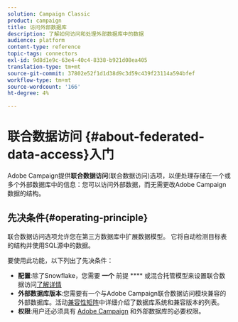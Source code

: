 ```yaml
---
solution: Campaign Classic
product: campaign
title: 访问外部数据库
description: 了解如何访问和处理外部数据库中的数据
audience: platform
content-type: reference
topic-tags: connectors
exl-id: 9d8d1e9c-63e4-40c4-8338-b921d08ea405
translation-type: tm+mt
source-git-commit: 37802e52f1d1d38d9c3d59c439f23114a594bfef
workflow-type: tm+mt
source-wordcount: '166'
ht-degree: 4%

---
```


# 联合数据访问 {#about-federated-data-access}入门

Adobe Campaign提供&#x200B;**联合数据访问**(联合数据访问)选项，以便处理存储在一个或多个外部数据库中的信息：您可以访问外部数据，而无需更改Adobe Campaign数据的结构。

## 先决条件{#operating-principle}

联合数据访问选项允许您在第三方数据库中扩展数据模型。 它将自动检测目标表的结构并使用SQL源中的数据。

要使用此功能，以下列出了先决条件：

* **配置**:除了Snowflake，您需要 **一个** 前提 **** 或混合托管模型来设置联合数据访问[了解详情](../../installation/using/hosting-models.md)
* **外部数据库版本**:您需要有一个与Adobe Campaign联合数据访问模块兼容的外部数据库。活动[兼容性矩阵](../../rn/using/compatibility-matrix.md#FederatedDataAccessFDA)中详细介绍了数据库系统和兼容版本的列表。
* **权限**:用户还必须具有 [Adobe Campaign](../../installation/using/remote-database-access-rights.md) 和外部数据库的必要权限。

